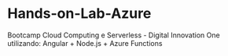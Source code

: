 # Hands-on-Lab-Azure
Bootcamp Cloud Computing e Serverless - Digital Innovation One utilizando: Angular + Node.js + Azure Functions
